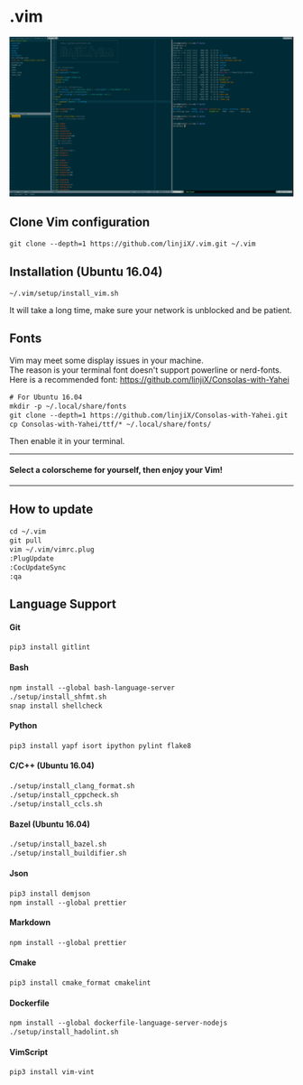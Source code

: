 # .vim

![](preview.png)

## Clone Vim configuration

    git clone --depth=1 https://github.com/linjiX/.vim.git ~/.vim

## Installation (Ubuntu 16.04)

    ~/.vim/setup/install_vim.sh

It will take a long time, make sure your network is unblocked and be patient.

## Fonts

Vim may meet some display issues in your machine.  
The reason is your terminal font doesn't support powerline or nerd-fonts.  
Here is a recommended font: <https://github.com/linjiX/Consolas-with-Yahei>

    # For Ubuntu 16.04
    mkdir -p ~/.local/share/fonts
    git clone --depth=1 https://github.com/linjiX/Consolas-with-Yahei.git
    cp Consolas-with-Yahei/ttf/* ~/.local/share/fonts/

Then enable it in your terminal.

---

#### Select a colorscheme for yourself, then enjoy your Vim!

---

## How to update

    cd ~/.vim
    git pull
    vim ~/.vim/vimrc.plug
    :PlugUpdate
    :CocUpdateSync
    :qa

## Language Support

#### Git

    pip3 install gitlint

#### Bash

    npm install --global bash-language-server
    ./setup/install_shfmt.sh
    snap install shellcheck

#### Python

    pip3 install yapf isort ipython pylint flake8

#### C/C++ (Ubuntu 16.04)

    ./setup/install_clang_format.sh
    ./setup/install_cppcheck.sh
    ./setup/install_ccls.sh

#### Bazel (Ubuntu 16.04)

    ./setup/install_bazel.sh
    ./setup/install_buildifier.sh

#### Json

    pip3 install demjson
    npm install --global prettier

#### Markdown

    npm install --global prettier

#### Cmake

    pip3 install cmake_format cmakelint

#### Dockerfile

    npm install --global dockerfile-language-server-nodejs
    ./setup/install_hadolint.sh

#### VimScript

    pip3 install vim-vint
